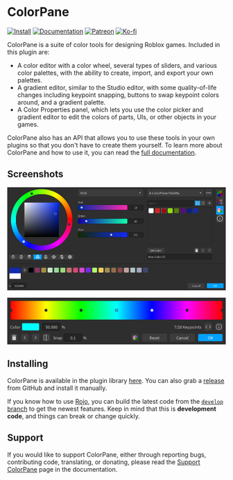 # ColorPane

<a href="https://roblox.com/library/6474565567"><img src="https://img.shields.io/badge/roblox-install-green.svg" alt="Install" /></a>
<a href="https://blupo.github.io/ColorPane"><img src="https://img.shields.io/badge/docs-website-green.svg" alt="Documentation" /></a>
<a href="https://patreon.com/Blupo"><img src="https://img.shields.io/badge/patreon-donate-yellow.svg" alt="Patreon" /></a>
<a href="https://ko-fi.com/Blupo"><img src="https://img.shields.io/badge/ko--fi-donate-yellow.svg" alt="Ko-fi" /></a>

ColorPane is a suite of color tools for designing Roblox games. Included in this plugin are:

- A color editor with a color wheel, several types of sliders, and various color palettes, with the ability to create, import, and export your own palettes.
- A gradient editor, similar to the Studio editor, with some quality-of-life changes including keypoint snapping, buttons to swap keypoint colors around, and a gradient palette.
- A Color Properties panel, which lets you use the color picker and gradient editor to edit the colors of parts, UIs, or other objects in your games.

ColorPane also has an API that allows you to use these tools in your own plugins so that you don't have to create them yourself. To learn more about ColorPane and how to use it, you can read the [full documentation](https://blupo.github.io/ColorPane).

## Screenshots

![Color Editor](docs/images/color-editor.png)

![Gradient Editor](docs/images/gradient-editor.png)

## Installing

ColorPane is available in the plugin library [here](https://roblox.com/library/6474565567). You can also grab a [release](https://github.com/Blupo/ColorPane/releases) from GitHub and install it manually.

If you know how to use [Rojo](https://rojo.space), you can build the latest code from the [`develop` branch](https://github.com/Blupo/ColorPane/tree/develop) to get the newest features. Keep in mind that this is **development code**, and things can break or change quickly.

## Support

If you would like to support ColorPane, either through reporting bugs, contributing code, translating, or donating, please read the [Support ColorPane](https://blupo.github.io/ColorPane/support/) page in the documentation.